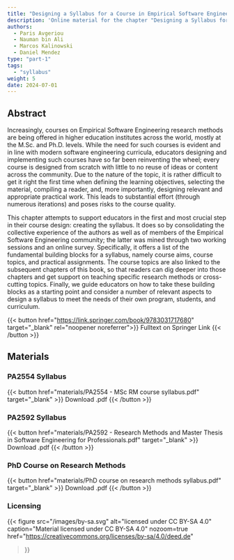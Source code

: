 ```yaml
---
title: "Designing a Syllabus for a Course in Empirical Software Engineering"
description: 'Online material for the chapter "Designing a Syllabus for a Course in Empirical Software Engineering"'
authors:
  - Paris Avgeriou
  - Nauman bin Ali
  - Marcos Kalinowski
  - Daniel Mendez
type: "part-1"
tags:
  - "syllabus"
weight: 5
date: 2024-07-01
---
```


## Abstract

Increasingly, courses on Empirical Software Engineering research methods are being offered in higher education institutes across the world, mostly at the M.Sc. and Ph.D. levels. While the need for such courses is evident and in line with modern software engineering curricula, educators designing and implementing such courses have so far been reinventing the wheel; every course is designed from scratch with little to no reuse of ideas or content across the community. Due to the nature of the topic, it is rather difficult to get it right the first time when defining the learning objectives, selecting the material, compiling a reader, and, more importantly, designing relevant and appropriate practical work. This leads to substantial effort (through numerous iterations) and poses risks to the course quality.

This chapter attempts to support educators in the first and most crucial step in their course design: creating the syllabus. It does so by consolidating the collective experience of the authors as well as of members of the  Empirical Software Engineering community; the latter was mined through two working sessions and an online survey. Specifically, it offers a list of the fundamental building blocks for a syllabus, namely course aims, course topics, and practical assignments. The course topics are also linked to the subsequent chapters of this book, so that readers can dig deeper into those chapters and get support on teaching specific research methods or cross-cutting topics. Finally, we guide educators on how to take these building blocks as a starting point and consider a number of relevant aspects to design a syllabus to meet the needs of their own program, students, and curriculum.

{{< button href="https://link.springer.com/book/9783031717680" target="_blank" rel="noopener noreferrer">}}
Fulltext on Springer Link
{{< /button >}}

## Materials

### PA2554 Syllabus

{{< button href="materials/PA2554 - MSc RM course syllabus.pdf" target="_blank" >}}
Download .pdf
{{< /button >}}

### PA2592 Syllabus

{{< button href="materials/PA2592 - Research Methods and Master Thesis in Software Engineering for Professionals.pdf" target="_blank" >}}
Download .pdf
{{< /button >}}

### PhD Course on Research Methods

{{< button href="materials/PhD course on research methods syllabus.pdf" target="_blank" >}}
Download .pdf
{{< /button >}}

### Licensing

{{< figure
    src="/images/by-sa.svg"
    alt="licensed under CC BY-SA 4.0"
    caption="Material licensed under CC BY-SA 4.0"
    nozoom=true
    href="https://creativecommons.org/licenses/by-sa/4.0/deed.de"
>}}

